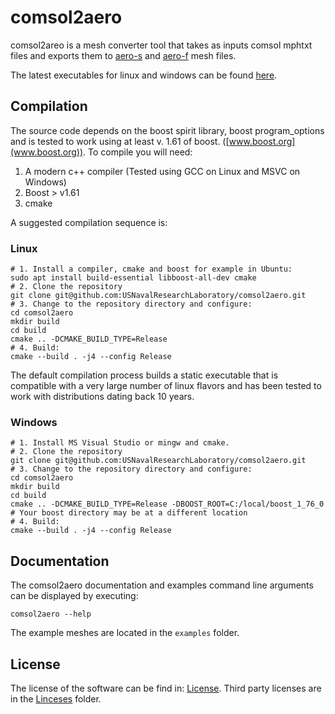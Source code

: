 # comsol2aero
comsol2areo is a mesh converter tool that takes as inputs comsol mphtxt files and exports them to [aero-s](https://bitbucket.org/frg/aero-f) and [aero-f](https://bitbucket.org/frg/aero-f) mesh files. 

The latest executables for linux and windows can be found [here](https://github.com/USNavalResearchLaboratory/comsol2aero/releases/latest).

## Compilation
The source code depends on the boost spirit library, boost program_options and is tested to work using at least v. 1.61 of boost. ([www.boost.org](www.boost.org)). To compile you will need:
1. A modern c++ compiler (Tested using GCC on Linux and MSVC on Windows)
2. Boost > v1.61
3. cmake

A suggested compilation sequence is:
### Linux 
```
# 1. Install a compiler, cmake and boost for example in Ubuntu:
sudo apt install build-essential libboost-all-dev cmake
# 2. Clone the repository
git clone git@github.com:USNavalResearchLaboratory/comsol2aero.git
# 3. Change to the repository directory and configure:
cd comsol2aero
mkdir build
cd build
cmake .. -DCMAKE_BUILD_TYPE=Release
# 4. Build:
cmake --build . -j4 --config Release
```
The default compilation process builds a static executable that is compatible with a very large number of linux flavors and has been tested to work with distributions dating back 10 years.

### Windows 
```
# 1. Install MS Visual Studio or mingw and cmake.
# 2. Clone the repository
git clone git@github.com:USNavalResearchLaboratory/comsol2aero.git
# 3. Change to the repository directory and configure:
cd comsol2aero
mkdir build
cd build
cmake .. -DCMAKE_BUILD_TYPE=Release -DBOOST_ROOT=C:/local/boost_1_76_0 # Your boost directory may be at a different location
# 4. Build:
cmake --build . -j4 --config Release
```

## Documentation
The comsol2aero documentation and examples command line arguments can be displayed by executing:
```
comsol2aero --help
```
The example meshes are located in the ```examples``` folder.

## License
The license of the software can be find in: [License](license.txt). Third party licenses are in the [Linceses](licenses) folder.

